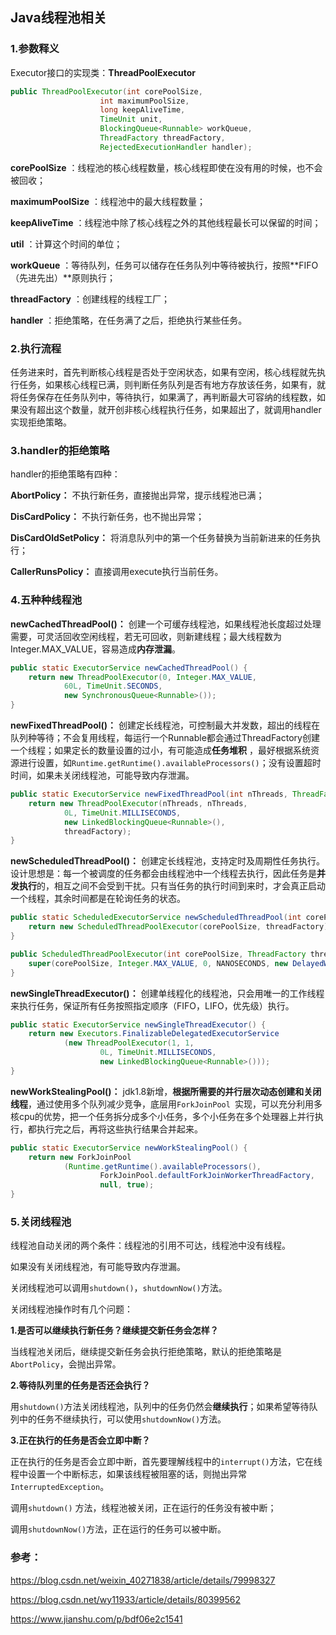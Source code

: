 ## Java线程池相关

### 1.参数释义

Executor接口的实现类：**ThreadPoolExecutor** 

```java
public ThreadPoolExecutor(int corePoolSize, 
                    int maximumPoolSize, 
                    long keepAliveTime, 
                    TimeUnit unit, 
                    BlockingQueue<Runnable> workQueue, 
                    ThreadFactory threadFactory, 
                    RejectedExecutionHandler handler);
```

**corePoolSize** ：线程池的核心线程数量，核心线程即使在没有用的时候，也不会被回收；

**maximumPoolSize** ：线程池中的最大线程数量；

**keepAliveTime** ：线程池中除了核心线程之外的其他线程最长可以保留的时间；

**util** ：计算这个时间的单位；

**workQueue** ：等待队列，任务可以储存在任务队列中等待被执行，按照**FIFO（先进先出）**原则执行；

**threadFactory** ：创建线程的线程工厂；

**handler** ：拒绝策略，在任务满了之后，拒绝执行某些任务。

### 2.执行流程

任务进来时，首先判断核心线程是否处于空闲状态，如果有空闲，核心线程就先执行任务，如果核心线程已满，则判断任务队列是否有地方存放该任务，如果有，就将任务保存在任务队列中，等待执行，如果满了，再判断最大可容纳的线程数，如果没有超出这个数量，就开创非核心线程执行任务，如果超出了，就调用handler实现拒绝策略。

### 3.handler的拒绝策略

handler的拒绝策略有四种：

**AbortPolicy：** 不执行新任务，直接抛出异常，提示线程池已满；

**DisCardPolicy：** 不执行新任务，也不抛出异常；

**DisCardOldSetPolicy：** 将消息队列中的第一个任务替换为当前新进来的任务执行；

**CallerRunsPolicy：** 直接调用execute执行当前任务。

### 4.五种种线程池

**newCachedThreadPool()：** 创建一个可缓存线程池，如果线程池长度超过处理需要，可灵活回收空闲线程，若无可回收，则新建线程；最大线程数为Integer.MAX_VALUE，容易造成**内存泄漏**。

```java
public static ExecutorService newCachedThreadPool() {
    return new ThreadPoolExecutor(0, Integer.MAX_VALUE,
            60L, TimeUnit.SECONDS,
            new SynchronousQueue<Runnable>());
}
```

**newFixedThreadPool()：** 创建定长线程池，可控制最大并发数，超出的线程在队列种等待；不会复用线程，每运行一个Runnable都会通过ThreadFactory创建一个线程；如果定长的数量设置的过小，有可能造成**任务堆积** ，最好根据系统资源进行设置，如`Runtime.getRuntime().availableProcessors()`；没有设置超时时间，如果未关闭线程池，可能导致内存泄漏。

```java
public static ExecutorService newFixedThreadPool(int nThreads, ThreadFactory threadFactory) {
    return new ThreadPoolExecutor(nThreads, nThreads,
            0L, TimeUnit.MILLISECONDS,
            new LinkedBlockingQueue<Runnable>(),
            threadFactory);
}
```

**newScheduledThreadPool()：** 创建定长线程池，支持定时及周期性任务执行。设计思想是：每一个被调度的任务都会由线程池中一个线程去执行，因此任务是**并发执行**的，相互之间不会受到干扰。只有当任务的执行时间到来时，才会真正启动一个线程，其余时间都是在轮询任务的状态。

```java
public static ScheduledExecutorService newScheduledThreadPool(int corePoolSize, ThreadFactory threadFactory) {
    return new ScheduledThreadPoolExecutor(corePoolSize, threadFactory);
}
```

```java
public ScheduledThreadPoolExecutor(int corePoolSize, ThreadFactory threadFactory) {
    super(corePoolSize, Integer.MAX_VALUE, 0, NANOSECONDS, new DelayedWorkQueue(), threadFactory);
}
```

**newSingleThreadExecutor()：** 创建单线程化的线程池，只会用唯一的工作线程来执行任务，保证所有任务按照指定顺序（FIFO，LIFO，优先级）执行。

```java
public static ExecutorService newSingleThreadExecutor() {
    return new Executors.FinalizableDelegatedExecutorService
            (new ThreadPoolExecutor(1, 1,
                    0L, TimeUnit.MILLISECONDS,
                    new LinkedBlockingQueue<Runnable>()));
}
```

**newWorkStealingPool()：** jdk1.8新增，**根据所需要的并行层次动态创建和关闭线程**，通过使用多个队列减少竞争，底层用`ForkJoinPool `实现，可以充分利用多核cpu的优势，把一个任务拆分成多个小任务，多个小任务在多个处理器上并行执行，都执行完之后，再将这些执行结果合并起来。

```java
public static ExecutorService newWorkStealingPool() {
    return new ForkJoinPool
            (Runtime.getRuntime().availableProcessors(),
                    ForkJoinPool.defaultForkJoinWorkerThreadFactory,
                    null, true);
}
```

### 5.关闭线程池

线程池自动关闭的两个条件：线程池的引用不可达，线程池中没有线程。

如果没有关闭线程池，有可能导致内存泄漏。

关闭线程池可以调用`shutdown()`，`shutdownNow()`方法。

关闭线程池操作时有几个问题：

**1.是否可以继续执行新任务？继续提交新任务会怎样？**

当线程池关闭后，继续提交新任务会执行拒绝策略，默认的拒绝策略是`AbortPolicy`，会抛出异常。

**2.等待队列里的任务是否还会执行？**

用`shutdown()`方法关闭线程池，队列中的任务仍然会**继续执行**；如果希望等待队列中的任务不继续执行，可以使用`shutdownNow()`方法。

**3.正在执行的任务是否会立即中断？**

正在执行的任务是否会立即中断，首先要理解线程中的`interrupt()`方法，它在线程中设置一个中断标志，如果该线程被阻塞的话，则抛出异常`InterruptedException`。

调用`shutdown()` 方法，线程池被关闭，正在运行的任务没有被中断；

调用`shutdownNow()`方法，正在运行的任务可以被中断。

### 参考：

<https://blog.csdn.net/weixin_40271838/article/details/79998327>

<https://blog.csdn.net/wy11933/article/details/80399562>

<https://www.jianshu.com/p/bdf06e2c1541>
